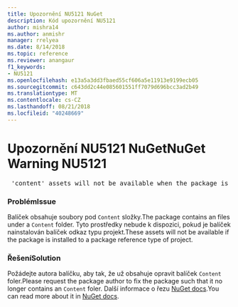 ```yaml
---
title: Upozornění NU5121 NuGet
description: Kód upozornění NU5121
author: mishra14
ms.author: anmishr
manager: rrelyea
ms.date: 8/14/2018
ms.topic: reference
ms.reviewer: anangaur
f1_keywords:
- NU5121
ms.openlocfilehash: e13a5a3dd3fbaed55cf606a5e11913e9199ecb05
ms.sourcegitcommit: c643dd2c44e085601551ff7079d696bcc3ad2b49
ms.translationtype: MT
ms.contentlocale: cs-CZ
ms.lasthandoff: 08/21/2018
ms.locfileid: "40248669"
---
```

# <a name="nuget-warning-nu5121"></a><span data-ttu-id="2068c-103">Upozornění NU5121 NuGet</span><span class="sxs-lookup"><span data-stu-id="2068c-103">NuGet Warning NU5121</span></span>
<pre> 'content' assets will not be available when the package is installed after the migration.</pre>

### <a name="issue"></a><span data-ttu-id="2068c-104">Problém</span><span class="sxs-lookup"><span data-stu-id="2068c-104">Issue</span></span>

<span data-ttu-id="2068c-105">Balíček obsahuje soubory pod `Content` složky.</span><span class="sxs-lookup"><span data-stu-id="2068c-105">The package contains an files under a `Content` folder.</span></span> <span data-ttu-id="2068c-106">Tyto prostředky nebude k dispozici, pokud je balíček nainstalován balíček odkaz typu projekt.</span><span class="sxs-lookup"><span data-stu-id="2068c-106">These assets will not be available if the package is installed to a package reference type of project.</span></span>


### <a name="solution"></a><span data-ttu-id="2068c-107">Řešení</span><span class="sxs-lookup"><span data-stu-id="2068c-107">Solution</span></span>

<span data-ttu-id="2068c-108">Požádejte autora balíčku, aby tak, že už obsahuje opravit balíček `Content` foler.</span><span class="sxs-lookup"><span data-stu-id="2068c-108">Please request the package author to fix the package such that it no longer contains an `Content` foler.</span></span> <span data-ttu-id="2068c-109">Další informace o řezu [NuGet docs](https://docs.microsoft.com/en-us/nuget/reference/migrate-packages-config-to-package-reference).</span><span class="sxs-lookup"><span data-stu-id="2068c-109">You can read more about it in [NuGet docs](https://docs.microsoft.com/en-us/nuget/reference/migrate-packages-config-to-package-reference).</span></span>

